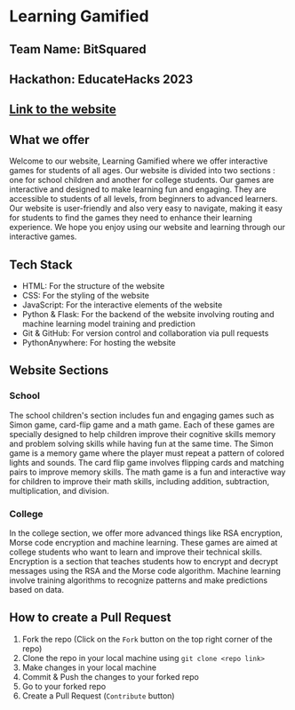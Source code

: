 # Learning Gamified

## Team Name: BitSquared

## Hackathon: EducateHacks 2023

## [Link to the website](http://learninggamified.pythonanywhere.com/)

## What we offer

Welcome to our website, Learning Gamified where we offer interactive games for students of all ages. Our website is divided into two sections : one for school children and another for college students. Our games are interactive and designed to make learning fun and engaging. They are accessible to students of all levels, from beginners to advanced learners. Our website is user-friendly and also very easy to navigate, making it easy for students to find the games they need to enhance their learning experience.
We hope you enjoy using our website and learning through our interactive games.

## Tech Stack

- HTML: For the structure of the website
- CSS: For the styling of the website
- JavaScript: For the interactive elements of the website
- Python & Flask: For the backend of the website involving routing and machine learning model training and prediction
- Git & GitHub: For version control and collaboration via pull requests
- PythonAnywhere: For hosting the website

## Website Sections

### School

The school children's section includes fun and engaging games such as Simon game, card-flip game and a math game. Each of these games are specially designed to help children improve their cognitive skills memory and problem solving skills while having fun at the same time.
The Simon game is a memory game where the player must repeat a pattern of colored lights and sounds. The card flip game involves flipping cards and matching pairs to improve memory skills. The math game is a fun and interactive way for children to improve their math skills, including addition, subtraction, multiplication, and division.

### College

In the college section, we offer more advanced things like RSA encryption, Morse code encryption and machine learning. These games are aimed at college students who want to learn and improve their technical skills.
Encryption is a section that teaches students how to encrypt and decrypt messages using the RSA and the Morse code algorithm. Machine learning involve training algorithms to recognize patterns and make predictions based on data.

## How to create a Pull Request

1. Fork the repo (Click on the `Fork` button on the top right corner of the repo)
2. Clone the repo in your local machine using `git clone <repo link>`
3. Make changes in your local machine
4. Commit & Push the changes to your forked repo
5. Go to your forked repo
6. Create a Pull Request (`Contribute` button)
